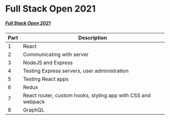 # Full Stack Open 2021

##### [Full Stack Open 2021](https://fullstackopen.com/en/)

| Part | Description |
| ----------- | ----------- |
| 1 | React |
| 2 | Communicating with server |
| 3 | NodeJS and Express |
| 4 | Testing Express servers, user administration |
| 5 | Testing React apps |
| 6 | Redux |
| 7 | React router, custom hooks, styling app with CSS and webpack |
| 8 | GraphQL |